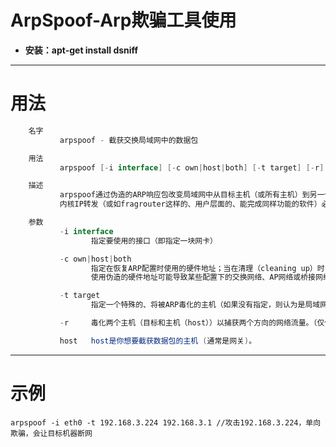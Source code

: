# ArpSpoof-Arp欺骗工具使用

- **安装：apt-get install dsniff**

---

# 用法

```c#
    名字 
           arpspoof - 截获交换局域网中的数据包

    用法
           arpspoof [-i interface] [-c own|host|both] [-t target] [-r] host

    描述
           arpspoof通过伪造的ARP响应包改变局域网中从目标主机（或所有主机）到另一个主机（host）的数据包转发路径。这是交换局域网中嗅探网络流量的一种极为有效的方法。
           内核IP转发（或如fragrouter这样的、用户层面的、能完成同样功能的软件）必须提前开启。

    参数
           -i interface
                  指定要使用的接口（即指定一块网卡）

           -c own|host|both
                  指定在恢复ARP配置时使用的硬件地址；当在清理（cleaning up）时，数据包的源地址可以用自己的也可以用主机（host）的硬件地址。
                  使用伪造的硬件地址可能导致某些配置下的交换网络、AP网络或桥接网络通信中断，然而它比起默认值————使用自己的硬件地址要工作地更为可靠。

           -t target
                  指定一个特殊的、将被ARP毒化的主机（如果没有指定，则认为是局域网中所有主机）。重复可以指定多个主机。

           -r     毒化两个主机（目标和主机（host））以捕获两个方向的网络流量。（仅仅在和-t参数一起使用时有效）

           host   host是你想要截获数据包的主机 (通常是网关)。
```

---

# 示例

`arpspoof -i eth0 -t 192.168.3.224 192.168.3.1 //攻击192.168.3.224，单向欺骗，会让目标机器断网`

